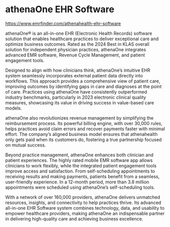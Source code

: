# athenaOne EHR Software

<https://www.emrfinder.com/athenahealth-ehr-software>

athenaOne® is an all-in-one EHR (Electronic Health Records) software solution that enables healthcare practices to deliver exceptional care and optimize business outcomes. Rated as the 2024 Best in KLAS overall solution for independent physician practices, athenaOne integrates advanced EMR software, Revenue Cycle Management, and patient engagement tools.

Designed to align with how clinicians think, athenaOne’s intuitive EHR system seamlessly incorporates external patient data directly into workflows. This approach provides a comprehensive view of patient care, improving outcomes by identifying gaps in care and diagnoses at the point of care. Practices using athenaOne have consistently outperformed industry benchmarks, particularly in 2023 electronic clinical quality measures, showcasing its value in driving success in value-based care models.

athenaOne also revolutionizes revenue management by simplifying the reimbursement process. Its powerful billing engine, with over 30,000 rules, helps practices avoid claim errors and recover payments faster with minimal effort. The company’s aligned business model ensures that athenahealth only gets paid when its customers do, fostering a true partnership focused on mutual success.

Beyond practice management, athenaOne enhances both clinician and patient experiences. The highly rated mobile EMR software app allows clinicians to work flexibly, while the integrated patient engagement tools improve access and satisfaction. From self-scheduling appointments to receiving results and making payments, patients benefit from a seamless, user-friendly experience. In a 12-month period, more than 3.8 million appointments were scheduled using athenaOne’s self-scheduling tools.

With a network of over 160,000 providers, athenaOne delivers unmatched resources, insights, and connectivity to help practices thrive. Its advanced all-in-one EHR Software system combines technology, data, and usability to empower healthcare providers, making athenaOne an indispensable partner in delivering high-quality care and achieving business excellence.
